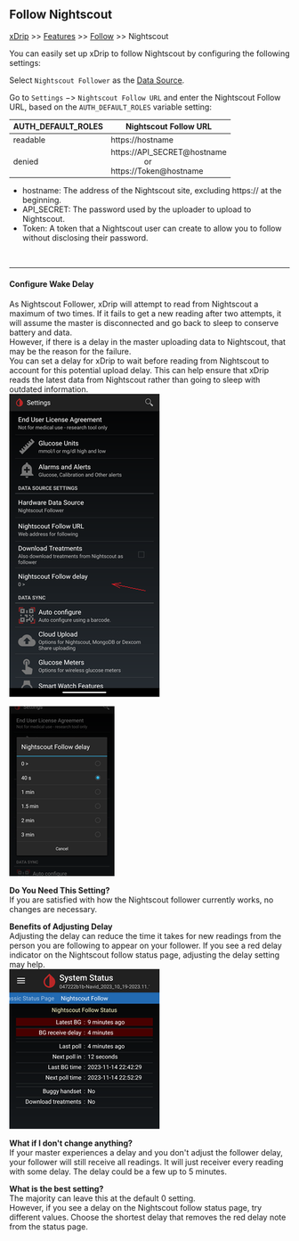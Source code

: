 ## Follow Nightscout
[xDrip](../../README.md) >> [Features](../Features_page.md) >> [Follow](../Follow_page.md) >> Nightscout  
  
You can easily set up xDrip to follow Nightscout by configuring the following settings:  
  
Select `Nightscout Follower` as the [Data Source](../HardwareDataSource.md).  
  
Go to `Settings` &#8722;> `Nightscout Follow URL` and enter the Nightscout Follow URL, based on the `AUTH_DEFAULT_ROLES` variable setting:  
  
| AUTH_DEFAULT_ROLES | Nightscout Follow URL |  
| ------------------ | --------------------- |  
| readable | https://<span>hostname</span> |  
| denied | https://<span>API_SECRET@</span>hostname <br/> &ensp;&ensp;&ensp;&ensp;&ensp;&ensp;&ensp;&ensp; or <br/> https://<span>Token@</span>hostname |  
  
* hostname: The address of the Nightscout site, excluding https:// at the beginning.  
* API_SECRET: The password used by the uploader to upload to Nightscout.  
* Token: A token that a Nightscout user can create to allow you to follow without disclosing their password.  
<br/>  
  
---  

#### **Configure Wake Delay**  
As Nightscout Follower, xDrip will attempt to read from Nightscout a maximum of two times. If it fails to get a new reading after two attempts, it will assume the master is disconnected and go back to sleep to conserve battery and data.  
However, if there is a delay in the master uploading data to Nightscout, that may be the reason for the failure.  
You can set a delay for xDrip to wait before reading from Nightscout to account for this potential upload delay. This can help ensure that xDrip reads the latest data from Nightscout rather than going to sleep with outdated information.  
![](./images/NS_Follow_Delay.png)  
  
![](./images/NS_Follow_Delay2.png)  
  
**Do You Need This Setting?**   
If you are satisfied with how the Nightscout follower currently works, no changes are necessary.    
  
**Benefits of Adjusting Delay**  
Adjusting the delay can reduce the time it takes for new readings from the person you are following to appear on your follower. If you see a red delay indicator on the Nightscout follow status page, adjusting the delay setting may help.  
![](./images/NS_Delay.png)  
  
**What if I don't change anything?**  
If your master experiences a delay and you don't adjust the follower delay, your follower will still receive all readings.  It will just receiver every reading with some delay.  The delay could be a few up to 5 minutes.  

**What is the best setting?**  
The majority can leave this at the default 0 setting.  
However, if you see a delay on the Nightscout follow status page, try different values.  Choose the shortest delay that removes the red delay note from the status page.  
  
